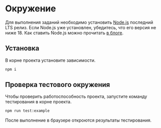 # Окружение

Для выполнения заданий необходимо установить [Node.js](https://nodejs.org) последний LTS релиз. Если Node.js уже установлен, убедитесь, что его версия не ниже 18. Как ставить Node.js можно прочитать [в блоге](https://htmlacademy.ru/blog/js/installing-nodejs).

## Установка

В корне проекта установите зависимости.

```bash
npm i
```

## Проверка тестового окружения

Чтобы проверить работоспособность проекта, запустите команду тестирования в корне проекта.

```bash
npm run test:example
```

После выполнение в браузере откроются результаты тестирования.
